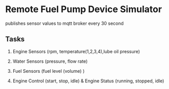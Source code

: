 # Remote Fuel Pump Device Simulator

publishes sensor values to mqtt broker every 30 second

## Tasks

1. Engine Sensors (rpm, temperature(1,2,3,4),lube oil pressure)

2. Water Sensors (pressure, flow rate)

3. Fuel Sensors (fuel level (volume) )

4. Engine Control (start, stop, idle) & Engine Status (running, stopped, idle)
